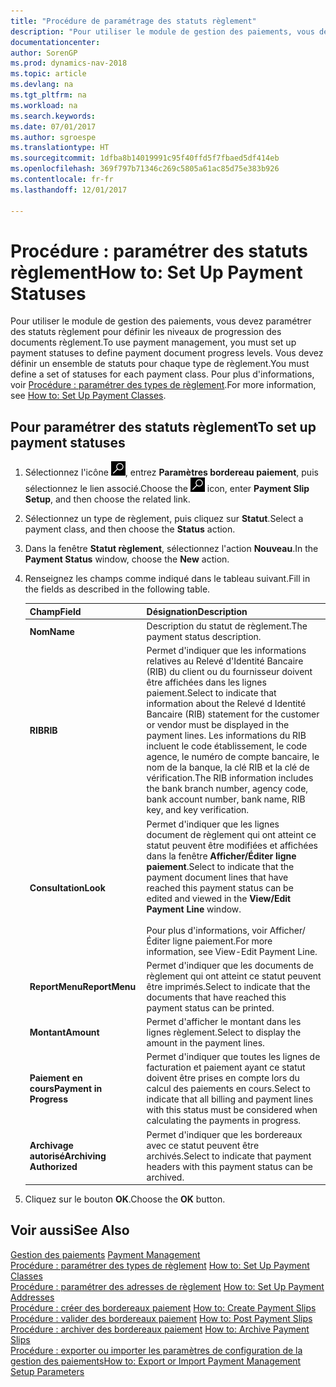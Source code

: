 ```yaml
---
title: "Procédure de paramétrage des statuts règlement"
description: "Pour utiliser le module de gestion des paiements, vous devez paramétrer des statuts règlement pour définir les niveaux de progression des documents règlement. Vous devez définir un ensemble de statuts pour chaque type de règlement."
documentationcenter: 
author: SorenGP
ms.prod: dynamics-nav-2018
ms.topic: article
ms.devlang: na
ms.tgt_pltfrm: na
ms.workload: na
ms.search.keywords: 
ms.date: 07/01/2017
ms.author: sgroespe
ms.translationtype: HT
ms.sourcegitcommit: 1dfba8b14019991c95f40ffd5f7fbaed5df414eb
ms.openlocfilehash: 369f797b71346c269c5805a61ac85d75e383b926
ms.contentlocale: fr-fr
ms.lasthandoff: 12/01/2017

---
```

# <a name="how-to-set-up-payment-statuses"></a><span data-ttu-id="de09f-104">Procédure : paramétrer des statuts règlement</span><span class="sxs-lookup"><span data-stu-id="de09f-104">How to: Set Up Payment Statuses</span></span>
<span data-ttu-id="de09f-105">Pour utiliser le module de gestion des paiements, vous devez paramétrer des statuts règlement pour définir les niveaux de progression des documents règlement.</span><span class="sxs-lookup"><span data-stu-id="de09f-105">To use payment management, you must set up payment statuses to define payment document progress levels.</span></span> <span data-ttu-id="de09f-106">Vous devez définir un ensemble de statuts pour chaque type de règlement.</span><span class="sxs-lookup"><span data-stu-id="de09f-106">You must define a set of statuses for each payment class.</span></span> <span data-ttu-id="de09f-107">Pour plus d'informations, voir [Procédure : paramétrer des types de règlement](how-to-set-up-payment-classes.md).</span><span class="sxs-lookup"><span data-stu-id="de09f-107">For more information, see [How to: Set Up Payment Classes](how-to-set-up-payment-classes.md).</span></span>  

## <a name="to-set-up-payment-statuses"></a><span data-ttu-id="de09f-108">Pour paramétrer des statuts règlement</span><span class="sxs-lookup"><span data-stu-id="de09f-108">To set up payment statuses</span></span>  

1.  <span data-ttu-id="de09f-109">Sélectionnez l'icône ![Page ou état pour la recherche](../../media/ui-search/search_small.png "Page ou état pour la recherche"), entrez **Paramètres bordereau paiement**, puis sélectionnez le lien associé.</span><span class="sxs-lookup"><span data-stu-id="de09f-109">Choose the ![Search for Page or Report](../../media/ui-search/search_small.png "Search for Page or Report icon") icon, enter **Payment Slip Setup**, and then choose the related link.</span></span>  
2.  <span data-ttu-id="de09f-110">Sélectionnez un type de règlement, puis cliquez sur **Statut**.</span><span class="sxs-lookup"><span data-stu-id="de09f-110">Select a payment class, and then choose the **Status** action.</span></span>  
3.  <span data-ttu-id="de09f-111">Dans la fenêtre **Statut règlement**, sélectionnez l'action **Nouveau**.</span><span class="sxs-lookup"><span data-stu-id="de09f-111">In the **Payment Status** window, choose the **New** action.</span></span>  
4.  <span data-ttu-id="de09f-112">Renseignez les champs comme indiqué dans le tableau suivant.</span><span class="sxs-lookup"><span data-stu-id="de09f-112">Fill in the fields as described in the following table.</span></span>  

    |<span data-ttu-id="de09f-113">Champ</span><span class="sxs-lookup"><span data-stu-id="de09f-113">Field</span></span>|<span data-ttu-id="de09f-114">Désignation</span><span class="sxs-lookup"><span data-stu-id="de09f-114">Description</span></span>|  
    |---------------------------------|---------------------------------------|  
    |<span data-ttu-id="de09f-115">**Nom**</span><span class="sxs-lookup"><span data-stu-id="de09f-115">**Name**</span></span>|<span data-ttu-id="de09f-116">Description du statut de règlement.</span><span class="sxs-lookup"><span data-stu-id="de09f-116">The payment status description.</span></span>|  
    |<span data-ttu-id="de09f-117">**RIB**</span><span class="sxs-lookup"><span data-stu-id="de09f-117">**RIB**</span></span>|<span data-ttu-id="de09f-118">Permet d'indiquer que les informations relatives au Relevé d'Identité Bancaire (RIB) du client ou du fournisseur doivent être affichées dans les lignes paiement.</span><span class="sxs-lookup"><span data-stu-id="de09f-118">Select to indicate that information about the Relevé d Identité Bancaire (RIB) statement for the customer or vendor must be displayed in the payment lines.</span></span> <span data-ttu-id="de09f-119">Les informations du RIB incluent le code établissement, le code agence, le numéro de compte bancaire, le nom de la banque, la clé RIB et la clé de vérification.</span><span class="sxs-lookup"><span data-stu-id="de09f-119">The RIB information includes the bank branch number, agency code, bank account number, bank name, RIB key, and key verification.</span></span>|  
    |<span data-ttu-id="de09f-120">**Consultation**</span><span class="sxs-lookup"><span data-stu-id="de09f-120">**Look**</span></span>|<span data-ttu-id="de09f-121">Permet d'indiquer que les lignes document de règlement qui ont atteint ce statut peuvent être modifiées et affichées dans la fenêtre **Afficher/Éditer ligne paiement**.</span><span class="sxs-lookup"><span data-stu-id="de09f-121">Select to indicate that the payment document lines that have reached this payment status can be edited and viewed in the **View/Edit Payment Line** window.</span></span><br /><br /> <span data-ttu-id="de09f-122">Pour plus d'informations, voir Afficher/Éditer ligne paiement.</span><span class="sxs-lookup"><span data-stu-id="de09f-122">For more information, see View-Edit Payment Line.</span></span>|  
    |<span data-ttu-id="de09f-123">**ReportMenu**</span><span class="sxs-lookup"><span data-stu-id="de09f-123">**ReportMenu**</span></span>|<span data-ttu-id="de09f-124">Permet d'indiquer que les documents de règlement qui ont atteint ce statut peuvent être imprimés.</span><span class="sxs-lookup"><span data-stu-id="de09f-124">Select to indicate that the documents that have reached this payment status can be printed.</span></span>|  
    |<span data-ttu-id="de09f-125">**Montant**</span><span class="sxs-lookup"><span data-stu-id="de09f-125">**Amount**</span></span>|<span data-ttu-id="de09f-126">Permet d'afficher le montant dans les lignes règlement.</span><span class="sxs-lookup"><span data-stu-id="de09f-126">Select to display the amount in the payment lines.</span></span>|  
    |<span data-ttu-id="de09f-127">**Paiement en cours**</span><span class="sxs-lookup"><span data-stu-id="de09f-127">**Payment in Progress**</span></span>|<span data-ttu-id="de09f-128">Permet d'indiquer que toutes les lignes de facturation et paiement ayant ce statut doivent être prises en compte lors du calcul des paiements en cours.</span><span class="sxs-lookup"><span data-stu-id="de09f-128">Select to indicate that all billing and payment lines with this status must be considered when calculating the payments in progress.</span></span>|  
    |<span data-ttu-id="de09f-129">**Archivage autorisé**</span><span class="sxs-lookup"><span data-stu-id="de09f-129">**Archiving Authorized**</span></span>|<span data-ttu-id="de09f-130">Permet d'indiquer que les bordereaux avec ce statut peuvent être archivés.</span><span class="sxs-lookup"><span data-stu-id="de09f-130">Select to indicate that payment headers with this payment status can be archived.</span></span>|  

5.  <span data-ttu-id="de09f-131">Cliquez sur le bouton **OK**.</span><span class="sxs-lookup"><span data-stu-id="de09f-131">Choose the **OK** button.</span></span>  

## <a name="see-also"></a><span data-ttu-id="de09f-132">Voir aussi</span><span class="sxs-lookup"><span data-stu-id="de09f-132">See Also</span></span>  
 <span data-ttu-id="de09f-133">[Gestion des paiements](payment-management.md) </span><span class="sxs-lookup"><span data-stu-id="de09f-133">[Payment Management](payment-management.md) </span></span>  
 <span data-ttu-id="de09f-134">[Procédure : paramétrer des types de règlement](how-to-set-up-payment-classes.md) </span><span class="sxs-lookup"><span data-stu-id="de09f-134">[How to: Set Up Payment Classes](how-to-set-up-payment-classes.md) </span></span>  
 <span data-ttu-id="de09f-135">[Procédure : paramétrer des adresses de règlement](how-to-set-up-payment-addresses.md) </span><span class="sxs-lookup"><span data-stu-id="de09f-135">[How to: Set Up Payment Addresses](how-to-set-up-payment-addresses.md) </span></span>  
 <span data-ttu-id="de09f-136">[Procédure : créer des bordereaux paiement](how-to-create-payment-slips.md) </span><span class="sxs-lookup"><span data-stu-id="de09f-136">[How to: Create Payment Slips](how-to-create-payment-slips.md) </span></span>  
 <span data-ttu-id="de09f-137">[Procédure : valider des bordereaux paiement](how-to-post-payment-slips.md) </span><span class="sxs-lookup"><span data-stu-id="de09f-137">[How to: Post Payment Slips](how-to-post-payment-slips.md) </span></span>  
 <span data-ttu-id="de09f-138">[Procédure : archiver des bordereaux paiement](how-to-archive-payment-slips.md) </span><span class="sxs-lookup"><span data-stu-id="de09f-138">[How to: Archive Payment Slips](how-to-archive-payment-slips.md) </span></span>  
 [<span data-ttu-id="de09f-139">Procédure : exporter ou importer les paramètres de configuration de la gestion des paiements</span><span class="sxs-lookup"><span data-stu-id="de09f-139">How to: Export or Import Payment Management Setup Parameters</span></span>](how-to-export-or-import-payment-management-setup-parameters.md)

